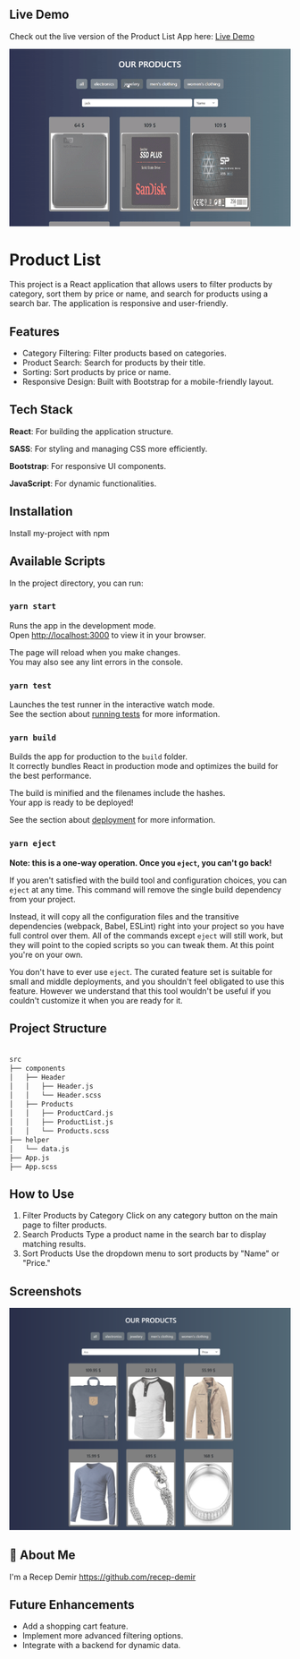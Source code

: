 ## **Live Demo**
Check out the live version of the Product List App here: [Live Demo](https://myproduct-list.netlify.app/)

![Home Page video](./public/assets/homepage.gif)

# Product List

This project is a React application that allows users to filter products by category, sort them by price or name, and search for products using a search bar. The application is responsive and user-friendly.


## Features

- Category Filtering: Filter products based on categories.
- Product Search: Search for products by their title.
- Sorting: Sort products by price or name.
- Responsive Design: Built with Bootstrap for a mobile-friendly layout.


## Tech Stack

**React**: For building the application structure.

**SASS**: For styling and managing CSS more efficiently.

**Bootstrap**: For responsive UI components.

**JavaScript**: For dynamic functionalities.


## Installation

Install my-project with npm

## Available Scripts

In the project directory, you can run:

### `yarn start`

Runs the app in the development mode.\
Open [http://localhost:3000](http://localhost:3000) to view it in your browser.

The page will reload when you make changes.\
You may also see any lint errors in the console.

### `yarn test`

Launches the test runner in the interactive watch mode.\
See the section about [running tests](https://facebook.github.io/create-react-app/docs/running-tests) for more information.

### `yarn build`

Builds the app for production to the `build` folder.\
It correctly bundles React in production mode and optimizes the build for the best performance.

The build is minified and the filenames include the hashes.\
Your app is ready to be deployed!

See the section about [deployment](https://facebook.github.io/create-react-app/docs/deployment) for more information.

### `yarn eject`

**Note: this is a one-way operation. Once you `eject`, you can't go back!**

If you aren't satisfied with the build tool and configuration choices, you can `eject` at any time. This command will remove the single build dependency from your project.

Instead, it will copy all the configuration files and the transitive dependencies (webpack, Babel, ESLint) right into your project so you have full control over them. All of the commands except `eject` will still work, but they will point to the copied scripts so you can tweak them. At this point you're on your own.

You don't have to ever use `eject`. The curated feature set is suitable for small and middle deployments, and you shouldn't feel obligated to use this feature. However we understand that this tool wouldn't be useful if you couldn't customize it when you are ready for it.


## Project Structure
```    

src
├── components
│   ├── Header
│   │   ├── Header.js
│   │   └── Header.scss
│   ├── Products
│   │   ├── ProductCard.js
│   │   ├── ProductList.js
│   │   └── Products.scss
├── helper
│   └── data.js
├── App.js
├── App.scss
```

## How to Use

1. Filter Products by Category
Click on any category button on the main page to filter products.
2. Search Products
Type a product name in the search bar to display matching results.
3. Sort Products
Use the dropdown menu to sort products by "Name" or "Price."
## Screenshots

![App Screenshot](./public/assets/image.png)


## 🚀 About Me
I'm a Recep Demir
https://github.com/recep-demir


## Future Enhancements

- Add a shopping cart feature.
- Implement more advanced filtering options.
- Integrate with a backend for dynamic data.
